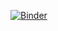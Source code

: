 [![Binder](https://mybinder.org/badge_logo.svg)](https://mybinder.org/v2/gh/thijsmie/cyclonedds-python-tutorial/HEAD?filepath=CycloneTutorialChapter1.ipynb)
